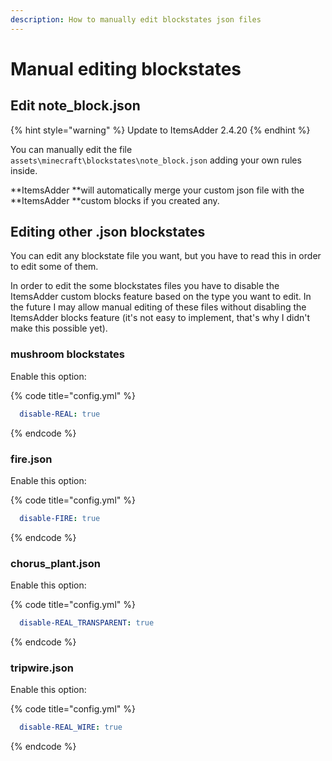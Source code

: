 ```yaml
---
description: How to manually edit blockstates json files
---
```


# Manual editing blockstates

## Edit note_block.json

{% hint style="warning" %}
Update to ItemsAdder 2.4.20
{% endhint %}

You can manually edit the file `assets\minecraft\blockstates\note_block.json` adding your own rules inside.

**ItemsAdder **will automatically merge your custom json file with the **ItemsAdder **custom blocks if you created any.

## Editing other .json blockstates

You can edit any blockstate file you want, but you have to read this in order to edit some of them.

In order to edit the some blockstates files you have to disable the ItemsAdder custom blocks feature based on the type you want to edit. In the future I may allow manual editing of these files without disabling the ItemsAdder blocks feature (it's not easy to implement, that's why I didn't make this possible yet).

### mushroom blockstates

Enable this option:

{% code title="config.yml" %}
```yaml
  disable-REAL: true
```
{% endcode %}

### fire.json

Enable this option:

{% code title="config.yml" %}
```yaml
  disable-FIRE: true
```
{% endcode %}

### chorus_plant.json

Enable this option:

{% code title="config.yml" %}
```yaml
  disable-REAL_TRANSPARENT: true
```
{% endcode %}

### tripwire.json

Enable this option:

{% code title="config.yml" %}
```yaml
  disable-REAL_WIRE: true
```
{% endcode %}
